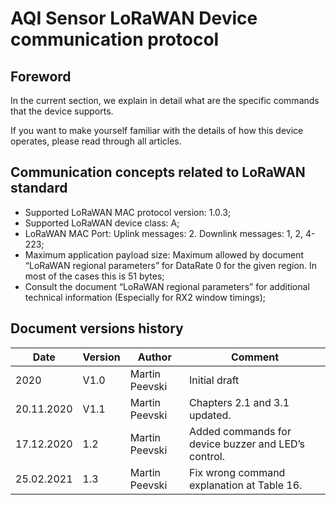 # AQI Sensor LoRaWAN Device communication protocol

## Foreword

In the current section, we explain in detail what are the specific commands that the device supports.&#x20;

If you want to make yourself familiar with the details of how this device operates, please read through all articles.

## Communication concepts related to LoRaWAN standard

* Supported LoRaWAN MAC protocol version: 1.0.3;
* Supported LoRaWAN device class: A;
* LoRaWAN MAC Port: Uplink messages: 2. Downlink messages: 1, 2, 4-223;
* Maximum application payload size: Maximum allowed by document “LoRaWAN regional parameters” for DataRate 0 for the given region. In most of the cases this is 51 bytes;
* Consult the document “LoRaWAN regional parameters” for additional technical information (Especially for RX2 window timings);

## Document versions history

| **Date**   | **Version** | **Author**     | **Comment**                                         |
| ---------- | ----------- | -------------- | --------------------------------------------------- |
| 2020       | V1.0        | Martin Peevski | Initial draft                                       |
| 20.11.2020 | V1.1        | Martin Peevski | Chapters 2.1 and 3.1 updated.                       |
| 17.12.2020 | 1.2         | Martin Peevski | Added commands for device buzzer and LED’s control. |
| 25.02.2021 | 1.3         | Martin Peevski | Fix wrong command explanation at Table 16.          |
